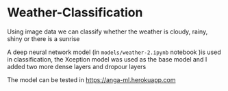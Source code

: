 # Weather-Classification
Using image data we can classify whether the weather is cloudy, rainy, shiny or there is a sunrise

A deep neural network model (in `models/weather-2.ipynb` notebook )is used in classification, the Xception model was used as the base model and I added two more dense layers and dropour layers

The model can be tested in  https://anga-ml.herokuapp.com
